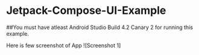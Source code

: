 # Jetpack-Compose-UI-Example


##You must have atleast Android Studio Build 4.2 Canary 2 for running this example.

Here is few screenshot of App
![Screenshot 1]
